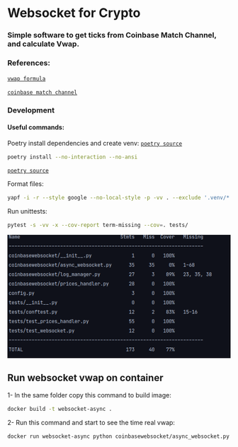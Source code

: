 

# Websocket for Crypto



### Simple software to get ticks from Coinbase Match Channel, and calculate Vwap.

### References:
[`vwap formula`](https://ml.pages.voltaware.com/ml-data-access/mlda.html#mlda.retrieve_smart_cables)

[`coinbase match channel`](https://docs.pro.coinbase.com/#the-matches-channel)

### Development
#### Useful commands:

Poetry install dependencies and create venv:
[`poetry source`](https://python-poetry.org/)
```bash
poetry install --no-interaction --no-ansi
```
[`poetry source`](https://python-poetry.org/)

Format files:
```bash
yapf -i -r --style google --no-local-style -p -vv . --exclude '.venv/*' --exclude '.tox/*'
```

Run unittests:
```bash
pytest -s -vv -x --cov-report term-missing --cov=. tests/
```

![alt text](tests/cover_project.png)

## Run websocket vwap on container
 1- In the same folder copy this command to build image:
```bash
docker build -t websocket-async .
```
2- Run this command and start to see the time real vwap:
```bash
docker run websocket-async python coinbasewebsocket/async_websocket.py
```